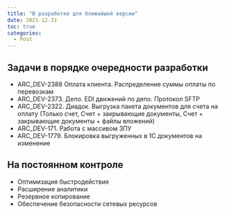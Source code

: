 ```yaml
---
title: "В разработке для ближайшей версии"
date: 2021-12-31
toc: true
categories:
  - Post  
---
```

## Задачи в порядке очередности разработки
-   ARC_DEV-2388 Оплата клиента. Распределение суммы оплаты по перевозкам
-   ARC_DEV-2373. Депо. EDI движений по депо. Протокол SFTP
-   ARC_DEV-2322. Диадок. Выгрузка пакета документов для счета на оплату (Только счет, Счет + закрывающие документы, Счет + закрывающие документы + файлы вложений)
-   ARC_DEV-171. Работа с массивом ЗПУ
-   ARC_DEV-1779. Блокировка выгруженных в 1С документов на изменение

## На постоянном контроле
-   Оптимизация быстродействия
-   Расширение аналитики
-   Резервное копирование
-   Обеспечение безопасности сетевых ресурсов

